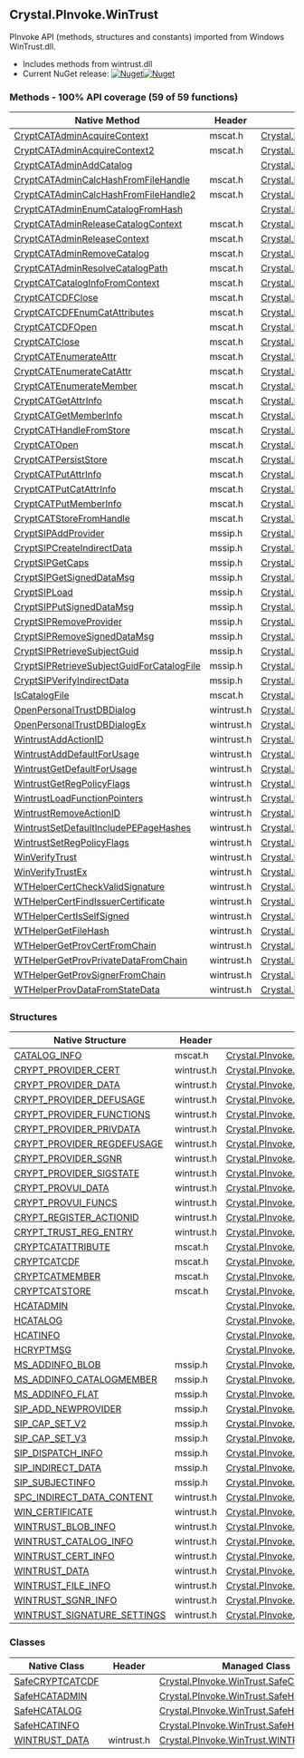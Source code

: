 ## Crystal.PInvoke.WinTrust  
PInvoke API (methods, structures and constants) imported from Windows WinTrust.dll.

- Includes methods from wintrust.dll  
- Current NuGet release: [![Nuget](https://img.shields.io/nuget/v/Crystal.PInvoke.WinTrust?logo=nuget&style=flat-square)![Nuget](https://img.shields.io/nuget/dt/Crystal.PInvoke.WinTrust?label=%20&style=flat-square)](https://www.nuget.org/packages/Crystal.PInvoke.WinTrust)  
### Methods - 100% API coverage (59 of 59 functions)  
Native Method | Header | Managed Method  
--- | --- | ---  
[CryptCATAdminAcquireContext](https://www.google.com/search?num=5&q=CryptCATAdminAcquireContext+site%3Adocs.microsoft.com) | mscat.h | [Crystal.PInvoke.WinTrust.CryptCATAdminAcquireContext](https://github.com/dahall/Crystal/search?l=C%23&q=CryptCATAdminAcquireContext)  
[CryptCATAdminAcquireContext2](https://www.google.com/search?num=5&q=CryptCATAdminAcquireContext2+site%3Adocs.microsoft.com) | mscat.h | [Crystal.PInvoke.WinTrust.CryptCATAdminAcquireContext2](https://github.com/dahall/Crystal/search?l=C%23&q=CryptCATAdminAcquireContext2)  
[CryptCATAdminAddCatalog](https://www.google.com/search?num=5&q=CryptCATAdminAddCatalog+site%3Adocs.microsoft.com) |  | [Crystal.PInvoke.WinTrust.InternalCryptCATAdminAddCatalog](https://github.com/dahall/Crystal/search?l=C%23&q=InternalCryptCATAdminAddCatalog)  
[CryptCATAdminCalcHashFromFileHandle](https://www.google.com/search?num=5&q=CryptCATAdminCalcHashFromFileHandle+site%3Adocs.microsoft.com) | mscat.h | [Crystal.PInvoke.WinTrust.CryptCATAdminCalcHashFromFileHandle](https://github.com/dahall/Crystal/search?l=C%23&q=CryptCATAdminCalcHashFromFileHandle)  
[CryptCATAdminCalcHashFromFileHandle2](https://www.google.com/search?num=5&q=CryptCATAdminCalcHashFromFileHandle2+site%3Adocs.microsoft.com) | mscat.h | [Crystal.PInvoke.WinTrust.CryptCATAdminCalcHashFromFileHandle2](https://github.com/dahall/Crystal/search?l=C%23&q=CryptCATAdminCalcHashFromFileHandle2)  
[CryptCATAdminEnumCatalogFromHash](https://www.google.com/search?num=5&q=CryptCATAdminEnumCatalogFromHash+site%3Adocs.microsoft.com) |  | [Crystal.PInvoke.WinTrust.InternalCryptCATAdminEnumCatalogFromHash](https://github.com/dahall/Crystal/search?l=C%23&q=InternalCryptCATAdminEnumCatalogFromHash)  
[CryptCATAdminReleaseCatalogContext](https://www.google.com/search?num=5&q=CryptCATAdminReleaseCatalogContext+site%3Adocs.microsoft.com) | mscat.h | [Crystal.PInvoke.WinTrust.CryptCATAdminReleaseCatalogContext](https://github.com/dahall/Crystal/search?l=C%23&q=CryptCATAdminReleaseCatalogContext)  
[CryptCATAdminReleaseContext](https://www.google.com/search?num=5&q=CryptCATAdminReleaseContext+site%3Adocs.microsoft.com) | mscat.h | [Crystal.PInvoke.WinTrust.CryptCATAdminReleaseContext](https://github.com/dahall/Crystal/search?l=C%23&q=CryptCATAdminReleaseContext)  
[CryptCATAdminRemoveCatalog](https://www.google.com/search?num=5&q=CryptCATAdminRemoveCatalog+site%3Adocs.microsoft.com) | mscat.h | [Crystal.PInvoke.WinTrust.CryptCATAdminRemoveCatalog](https://github.com/dahall/Crystal/search?l=C%23&q=CryptCATAdminRemoveCatalog)  
[CryptCATAdminResolveCatalogPath](https://www.google.com/search?num=5&q=CryptCATAdminResolveCatalogPath+site%3Adocs.microsoft.com) | mscat.h | [Crystal.PInvoke.WinTrust.CryptCATAdminResolveCatalogPath](https://github.com/dahall/Crystal/search?l=C%23&q=CryptCATAdminResolveCatalogPath)  
[CryptCATCatalogInfoFromContext](https://www.google.com/search?num=5&q=CryptCATCatalogInfoFromContext+site%3Adocs.microsoft.com) | mscat.h | [Crystal.PInvoke.WinTrust.CryptCATCatalogInfoFromContext](https://github.com/dahall/Crystal/search?l=C%23&q=CryptCATCatalogInfoFromContext)  
[CryptCATCDFClose](https://www.google.com/search?num=5&q=CryptCATCDFClose+site%3Adocs.microsoft.com) | mscat.h | [Crystal.PInvoke.WinTrust.CryptCATCDFClose](https://github.com/dahall/Crystal/search?l=C%23&q=CryptCATCDFClose)  
[CryptCATCDFEnumCatAttributes](https://www.google.com/search?num=5&q=CryptCATCDFEnumCatAttributes+site%3Adocs.microsoft.com) | mscat.h | [Crystal.PInvoke.WinTrust.CryptCATCDFEnumCatAttributes](https://github.com/dahall/Crystal/search?l=C%23&q=CryptCATCDFEnumCatAttributes)  
[CryptCATCDFOpen](https://www.google.com/search?num=5&q=CryptCATCDFOpen+site%3Adocs.microsoft.com) | mscat.h | [Crystal.PInvoke.WinTrust.CryptCATCDFOpen](https://github.com/dahall/Crystal/search?l=C%23&q=CryptCATCDFOpen)  
[CryptCATClose](https://www.google.com/search?num=5&q=CryptCATClose+site%3Adocs.microsoft.com) | mscat.h | [Crystal.PInvoke.WinTrust.CryptCATClose](https://github.com/dahall/Crystal/search?l=C%23&q=CryptCATClose)  
[CryptCATEnumerateAttr](https://www.google.com/search?num=5&q=CryptCATEnumerateAttr+site%3Adocs.microsoft.com) | mscat.h | [Crystal.PInvoke.WinTrust.CryptCATEnumerateAttr](https://github.com/dahall/Crystal/search?l=C%23&q=CryptCATEnumerateAttr)  
[CryptCATEnumerateCatAttr](https://www.google.com/search?num=5&q=CryptCATEnumerateCatAttr+site%3Adocs.microsoft.com) | mscat.h | [Crystal.PInvoke.WinTrust.CryptCATEnumerateCatAttr](https://github.com/dahall/Crystal/search?l=C%23&q=CryptCATEnumerateCatAttr)  
[CryptCATEnumerateMember](https://www.google.com/search?num=5&q=CryptCATEnumerateMember+site%3Adocs.microsoft.com) | mscat.h | [Crystal.PInvoke.WinTrust.CryptCATEnumerateMember](https://github.com/dahall/Crystal/search?l=C%23&q=CryptCATEnumerateMember)  
[CryptCATGetAttrInfo](https://www.google.com/search?num=5&q=CryptCATGetAttrInfo+site%3Adocs.microsoft.com) | mscat.h | [Crystal.PInvoke.WinTrust.CryptCATGetAttrInfo](https://github.com/dahall/Crystal/search?l=C%23&q=CryptCATGetAttrInfo)  
[CryptCATGetMemberInfo](https://www.google.com/search?num=5&q=CryptCATGetMemberInfo+site%3Adocs.microsoft.com) | mscat.h | [Crystal.PInvoke.WinTrust.CryptCATGetMemberInfo](https://github.com/dahall/Crystal/search?l=C%23&q=CryptCATGetMemberInfo)  
[CryptCATHandleFromStore](https://www.google.com/search?num=5&q=CryptCATHandleFromStore+site%3Adocs.microsoft.com) | mscat.h | [Crystal.PInvoke.WinTrust.CryptCATHandleFromStore](https://github.com/dahall/Crystal/search?l=C%23&q=CryptCATHandleFromStore)  
[CryptCATOpen](https://www.google.com/search?num=5&q=CryptCATOpen+site%3Adocs.microsoft.com) | mscat.h | [Crystal.PInvoke.WinTrust.CryptCATOpen](https://github.com/dahall/Crystal/search?l=C%23&q=CryptCATOpen)  
[CryptCATPersistStore](https://www.google.com/search?num=5&q=CryptCATPersistStore+site%3Adocs.microsoft.com) | mscat.h | [Crystal.PInvoke.WinTrust.CryptCATPersistStore](https://github.com/dahall/Crystal/search?l=C%23&q=CryptCATPersistStore)  
[CryptCATPutAttrInfo](https://www.google.com/search?num=5&q=CryptCATPutAttrInfo+site%3Adocs.microsoft.com) | mscat.h | [Crystal.PInvoke.WinTrust.CryptCATPutAttrInfo](https://github.com/dahall/Crystal/search?l=C%23&q=CryptCATPutAttrInfo)  
[CryptCATPutCatAttrInfo](https://www.google.com/search?num=5&q=CryptCATPutCatAttrInfo+site%3Adocs.microsoft.com) | mscat.h | [Crystal.PInvoke.WinTrust.CryptCATPutCatAttrInfo](https://github.com/dahall/Crystal/search?l=C%23&q=CryptCATPutCatAttrInfo)  
[CryptCATPutMemberInfo](https://www.google.com/search?num=5&q=CryptCATPutMemberInfo+site%3Adocs.microsoft.com) | mscat.h | [Crystal.PInvoke.WinTrust.CryptCATPutMemberInfo](https://github.com/dahall/Crystal/search?l=C%23&q=CryptCATPutMemberInfo)  
[CryptCATStoreFromHandle](https://www.google.com/search?num=5&q=CryptCATStoreFromHandle+site%3Adocs.microsoft.com) | mscat.h | [Crystal.PInvoke.WinTrust.CryptCATStoreFromHandle](https://github.com/dahall/Crystal/search?l=C%23&q=CryptCATStoreFromHandle)  
[CryptSIPAddProvider](https://www.google.com/search?num=5&q=CryptSIPAddProvider+site%3Adocs.microsoft.com) | mssip.h | [Crystal.PInvoke.WinTrust.CryptSIPAddProvider](https://github.com/dahall/Crystal/search?l=C%23&q=CryptSIPAddProvider)  
[CryptSIPCreateIndirectData](https://www.google.com/search?num=5&q=CryptSIPCreateIndirectData+site%3Adocs.microsoft.com) | mssip.h | [Crystal.PInvoke.WinTrust.CryptSIPCreateIndirectData](https://github.com/dahall/Crystal/search?l=C%23&q=CryptSIPCreateIndirectData)  
[CryptSIPGetCaps](https://www.google.com/search?num=5&q=CryptSIPGetCaps+site%3Adocs.microsoft.com) | mssip.h | [Crystal.PInvoke.WinTrust.CryptSIPGetCaps](https://github.com/dahall/Crystal/search?l=C%23&q=CryptSIPGetCaps)  
[CryptSIPGetSignedDataMsg](https://www.google.com/search?num=5&q=CryptSIPGetSignedDataMsg+site%3Adocs.microsoft.com) | mssip.h | [Crystal.PInvoke.WinTrust.CryptSIPGetSignedDataMsg](https://github.com/dahall/Crystal/search?l=C%23&q=CryptSIPGetSignedDataMsg)  
[CryptSIPLoad](https://www.google.com/search?num=5&q=CryptSIPLoad+site%3Adocs.microsoft.com) | mssip.h | [Crystal.PInvoke.WinTrust.CryptSIPLoad](https://github.com/dahall/Crystal/search?l=C%23&q=CryptSIPLoad)  
[CryptSIPPutSignedDataMsg](https://www.google.com/search?num=5&q=CryptSIPPutSignedDataMsg+site%3Adocs.microsoft.com) | mssip.h | [Crystal.PInvoke.WinTrust.CryptSIPPutSignedDataMsg](https://github.com/dahall/Crystal/search?l=C%23&q=CryptSIPPutSignedDataMsg)  
[CryptSIPRemoveProvider](https://www.google.com/search?num=5&q=CryptSIPRemoveProvider+site%3Adocs.microsoft.com) | mssip.h | [Crystal.PInvoke.WinTrust.CryptSIPRemoveProvider](https://github.com/dahall/Crystal/search?l=C%23&q=CryptSIPRemoveProvider)  
[CryptSIPRemoveSignedDataMsg](https://www.google.com/search?num=5&q=CryptSIPRemoveSignedDataMsg+site%3Adocs.microsoft.com) | mssip.h | [Crystal.PInvoke.WinTrust.CryptSIPRemoveSignedDataMsg](https://github.com/dahall/Crystal/search?l=C%23&q=CryptSIPRemoveSignedDataMsg)  
[CryptSIPRetrieveSubjectGuid](https://www.google.com/search?num=5&q=CryptSIPRetrieveSubjectGuid+site%3Adocs.microsoft.com) | mssip.h | [Crystal.PInvoke.WinTrust.CryptSIPRetrieveSubjectGuid](https://github.com/dahall/Crystal/search?l=C%23&q=CryptSIPRetrieveSubjectGuid)  
[CryptSIPRetrieveSubjectGuidForCatalogFile](https://www.google.com/search?num=5&q=CryptSIPRetrieveSubjectGuidForCatalogFile+site%3Adocs.microsoft.com) | mssip.h | [Crystal.PInvoke.WinTrust.CryptSIPRetrieveSubjectGuidForCatalogFile](https://github.com/dahall/Crystal/search?l=C%23&q=CryptSIPRetrieveSubjectGuidForCatalogFile)  
[CryptSIPVerifyIndirectData](https://www.google.com/search?num=5&q=CryptSIPVerifyIndirectData+site%3Adocs.microsoft.com) | mssip.h | [Crystal.PInvoke.WinTrust.CryptSIPVerifyIndirectData](https://github.com/dahall/Crystal/search?l=C%23&q=CryptSIPVerifyIndirectData)  
[IsCatalogFile](https://www.google.com/search?num=5&q=IsCatalogFile+site%3Adocs.microsoft.com) | mscat.h | [Crystal.PInvoke.WinTrust.IsCatalogFile](https://github.com/dahall/Crystal/search?l=C%23&q=IsCatalogFile)  
[OpenPersonalTrustDBDialog](https://www.google.com/search?num=5&q=OpenPersonalTrustDBDialog+site%3Adocs.microsoft.com) | wintrust.h | [Crystal.PInvoke.WinTrust.OpenPersonalTrustDBDialog](https://github.com/dahall/Crystal/search?l=C%23&q=OpenPersonalTrustDBDialog)  
[OpenPersonalTrustDBDialogEx](https://www.google.com/search?num=5&q=OpenPersonalTrustDBDialogEx+site%3Adocs.microsoft.com) | wintrust.h | [Crystal.PInvoke.WinTrust.OpenPersonalTrustDBDialogEx](https://github.com/dahall/Crystal/search?l=C%23&q=OpenPersonalTrustDBDialogEx)  
[WintrustAddActionID](https://www.google.com/search?num=5&q=WintrustAddActionID+site%3Adocs.microsoft.com) | wintrust.h | [Crystal.PInvoke.WinTrust.WintrustAddActionID](https://github.com/dahall/Crystal/search?l=C%23&q=WintrustAddActionID)  
[WintrustAddDefaultForUsage](https://www.google.com/search?num=5&q=WintrustAddDefaultForUsage+site%3Adocs.microsoft.com) | wintrust.h | [Crystal.PInvoke.WinTrust.WintrustAddDefaultForUsage](https://github.com/dahall/Crystal/search?l=C%23&q=WintrustAddDefaultForUsage)  
[WintrustGetDefaultForUsage](https://www.google.com/search?num=5&q=WintrustGetDefaultForUsage+site%3Adocs.microsoft.com) | wintrust.h | [Crystal.PInvoke.WinTrust.WintrustGetDefaultForUsage](https://github.com/dahall/Crystal/search?l=C%23&q=WintrustGetDefaultForUsage)  
[WintrustGetRegPolicyFlags](https://www.google.com/search?num=5&q=WintrustGetRegPolicyFlags+site%3Adocs.microsoft.com) | wintrust.h | [Crystal.PInvoke.WinTrust.WintrustGetRegPolicyFlags](https://github.com/dahall/Crystal/search?l=C%23&q=WintrustGetRegPolicyFlags)  
[WintrustLoadFunctionPointers](https://www.google.com/search?num=5&q=WintrustLoadFunctionPointers+site%3Adocs.microsoft.com) | wintrust.h | [Crystal.PInvoke.WinTrust.WintrustLoadFunctionPointers](https://github.com/dahall/Crystal/search?l=C%23&q=WintrustLoadFunctionPointers)  
[WintrustRemoveActionID](https://www.google.com/search?num=5&q=WintrustRemoveActionID+site%3Adocs.microsoft.com) | wintrust.h | [Crystal.PInvoke.WinTrust.WintrustRemoveActionID](https://github.com/dahall/Crystal/search?l=C%23&q=WintrustRemoveActionID)  
[WintrustSetDefaultIncludePEPageHashes](https://www.google.com/search?num=5&q=WintrustSetDefaultIncludePEPageHashes+site%3Adocs.microsoft.com) | wintrust.h | [Crystal.PInvoke.WinTrust.WintrustSetDefaultIncludePEPageHashes](https://github.com/dahall/Crystal/search?l=C%23&q=WintrustSetDefaultIncludePEPageHashes)  
[WintrustSetRegPolicyFlags](https://www.google.com/search?num=5&q=WintrustSetRegPolicyFlags+site%3Adocs.microsoft.com) | wintrust.h | [Crystal.PInvoke.WinTrust.WintrustSetRegPolicyFlags](https://github.com/dahall/Crystal/search?l=C%23&q=WintrustSetRegPolicyFlags)  
[WinVerifyTrust](https://www.google.com/search?num=5&q=WinVerifyTrust+site%3Adocs.microsoft.com) | wintrust.h | [Crystal.PInvoke.WinTrust.WinVerifyTrust](https://github.com/dahall/Crystal/search?l=C%23&q=WinVerifyTrust)  
[WinVerifyTrustEx](https://www.google.com/search?num=5&q=WinVerifyTrustEx+site%3Adocs.microsoft.com) | wintrust.h | [Crystal.PInvoke.WinTrust.WinVerifyTrustEx](https://github.com/dahall/Crystal/search?l=C%23&q=WinVerifyTrustEx)  
[WTHelperCertCheckValidSignature](https://www.google.com/search?num=5&q=WTHelperCertCheckValidSignature+site%3Adocs.microsoft.com) | wintrust.h | [Crystal.PInvoke.WinTrust.WTHelperCertCheckValidSignature](https://github.com/dahall/Crystal/search?l=C%23&q=WTHelperCertCheckValidSignature)  
[WTHelperCertFindIssuerCertificate](https://www.google.com/search?num=5&q=WTHelperCertFindIssuerCertificate+site%3Adocs.microsoft.com) | wintrust.h | [Crystal.PInvoke.WinTrust.WTHelperCertFindIssuerCertificate](https://github.com/dahall/Crystal/search?l=C%23&q=WTHelperCertFindIssuerCertificate)  
[WTHelperCertIsSelfSigned](https://www.google.com/search?num=5&q=WTHelperCertIsSelfSigned+site%3Adocs.microsoft.com) | wintrust.h | [Crystal.PInvoke.WinTrust.WTHelperCertIsSelfSigned](https://github.com/dahall/Crystal/search?l=C%23&q=WTHelperCertIsSelfSigned)  
[WTHelperGetFileHash](https://www.google.com/search?num=5&q=WTHelperGetFileHash+site%3Adocs.microsoft.com) | wintrust.h | [Crystal.PInvoke.WinTrust.WTHelperGetFileHash](https://github.com/dahall/Crystal/search?l=C%23&q=WTHelperGetFileHash)  
[WTHelperGetProvCertFromChain](https://www.google.com/search?num=5&q=WTHelperGetProvCertFromChain+site%3Adocs.microsoft.com) | wintrust.h | [Crystal.PInvoke.WinTrust.WTHelperGetProvCertFromChain](https://github.com/dahall/Crystal/search?l=C%23&q=WTHelperGetProvCertFromChain)  
[WTHelperGetProvPrivateDataFromChain](https://www.google.com/search?num=5&q=WTHelperGetProvPrivateDataFromChain+site%3Adocs.microsoft.com) | wintrust.h | [Crystal.PInvoke.WinTrust.WTHelperGetProvPrivateDataFromChain](https://github.com/dahall/Crystal/search?l=C%23&q=WTHelperGetProvPrivateDataFromChain)  
[WTHelperGetProvSignerFromChain](https://www.google.com/search?num=5&q=WTHelperGetProvSignerFromChain+site%3Adocs.microsoft.com) | wintrust.h | [Crystal.PInvoke.WinTrust.WTHelperGetProvSignerFromChain](https://github.com/dahall/Crystal/search?l=C%23&q=WTHelperGetProvSignerFromChain)  
[WTHelperProvDataFromStateData](https://www.google.com/search?num=5&q=WTHelperProvDataFromStateData+site%3Adocs.microsoft.com) | wintrust.h | [Crystal.PInvoke.WinTrust.WTHelperProvDataFromStateData](https://github.com/dahall/Crystal/search?l=C%23&q=WTHelperProvDataFromStateData)  
### Structures  
Native Structure | Header | Managed Structure  
--- | --- | ---  
[CATALOG_INFO](https://www.google.com/search?num=5&q=CATALOG_INFO+site%3Adocs.microsoft.com) | mscat.h | [Crystal.PInvoke.WinTrust.CATALOG_INFO](https://github.com/dahall/Crystal/search?l=C%23&q=CATALOG_INFO)  
[CRYPT_PROVIDER_CERT](https://www.google.com/search?num=5&q=CRYPT_PROVIDER_CERT+site%3Adocs.microsoft.com) | wintrust.h | [Crystal.PInvoke.WinTrust.CRYPT_PROVIDER_CERT](https://github.com/dahall/Crystal/search?l=C%23&q=CRYPT_PROVIDER_CERT)  
[CRYPT_PROVIDER_DATA](https://www.google.com/search?num=5&q=CRYPT_PROVIDER_DATA+site%3Adocs.microsoft.com) | wintrust.h | [Crystal.PInvoke.WinTrust.CRYPT_PROVIDER_DATA](https://github.com/dahall/Crystal/search?l=C%23&q=CRYPT_PROVIDER_DATA)  
[CRYPT_PROVIDER_DEFUSAGE](https://www.google.com/search?num=5&q=CRYPT_PROVIDER_DEFUSAGE+site%3Adocs.microsoft.com) | wintrust.h | [Crystal.PInvoke.WinTrust.CRYPT_PROVIDER_DEFUSAGE](https://github.com/dahall/Crystal/search?l=C%23&q=CRYPT_PROVIDER_DEFUSAGE)  
[CRYPT_PROVIDER_FUNCTIONS](https://www.google.com/search?num=5&q=CRYPT_PROVIDER_FUNCTIONS+site%3Adocs.microsoft.com) | wintrust.h | [Crystal.PInvoke.WinTrust.CRYPT_PROVIDER_FUNCTIONS](https://github.com/dahall/Crystal/search?l=C%23&q=CRYPT_PROVIDER_FUNCTIONS)  
[CRYPT_PROVIDER_PRIVDATA](https://www.google.com/search?num=5&q=CRYPT_PROVIDER_PRIVDATA+site%3Adocs.microsoft.com) | wintrust.h | [Crystal.PInvoke.WinTrust.CRYPT_PROVIDER_PRIVDATA](https://github.com/dahall/Crystal/search?l=C%23&q=CRYPT_PROVIDER_PRIVDATA)  
[CRYPT_PROVIDER_REGDEFUSAGE](https://www.google.com/search?num=5&q=CRYPT_PROVIDER_REGDEFUSAGE+site%3Adocs.microsoft.com) | wintrust.h | [Crystal.PInvoke.WinTrust.CRYPT_PROVIDER_REGDEFUSAGE](https://github.com/dahall/Crystal/search?l=C%23&q=CRYPT_PROVIDER_REGDEFUSAGE)  
[CRYPT_PROVIDER_SGNR](https://www.google.com/search?num=5&q=CRYPT_PROVIDER_SGNR+site%3Adocs.microsoft.com) | wintrust.h | [Crystal.PInvoke.WinTrust.CRYPT_PROVIDER_SGNR](https://github.com/dahall/Crystal/search?l=C%23&q=CRYPT_PROVIDER_SGNR)  
[CRYPT_PROVIDER_SIGSTATE](https://www.google.com/search?num=5&q=CRYPT_PROVIDER_SIGSTATE+site%3Adocs.microsoft.com) | wintrust.h | [Crystal.PInvoke.WinTrust.CRYPT_PROVIDER_SIGSTATE](https://github.com/dahall/Crystal/search?l=C%23&q=CRYPT_PROVIDER_SIGSTATE)  
[CRYPT_PROVUI_DATA](https://www.google.com/search?num=5&q=CRYPT_PROVUI_DATA+site%3Adocs.microsoft.com) | wintrust.h | [Crystal.PInvoke.WinTrust.CRYPT_PROVUI_DATA](https://github.com/dahall/Crystal/search?l=C%23&q=CRYPT_PROVUI_DATA)  
[CRYPT_PROVUI_FUNCS](https://www.google.com/search?num=5&q=CRYPT_PROVUI_FUNCS+site%3Adocs.microsoft.com) | wintrust.h | [Crystal.PInvoke.WinTrust.CRYPT_PROVUI_FUNCS](https://github.com/dahall/Crystal/search?l=C%23&q=CRYPT_PROVUI_FUNCS)  
[CRYPT_REGISTER_ACTIONID](https://www.google.com/search?num=5&q=CRYPT_REGISTER_ACTIONID+site%3Adocs.microsoft.com) | wintrust.h | [Crystal.PInvoke.WinTrust.CRYPT_REGISTER_ACTIONID](https://github.com/dahall/Crystal/search?l=C%23&q=CRYPT_REGISTER_ACTIONID)  
[CRYPT_TRUST_REG_ENTRY](https://www.google.com/search?num=5&q=CRYPT_TRUST_REG_ENTRY+site%3Adocs.microsoft.com) | wintrust.h | [Crystal.PInvoke.WinTrust.CRYPT_TRUST_REG_ENTRY](https://github.com/dahall/Crystal/search?l=C%23&q=CRYPT_TRUST_REG_ENTRY)  
[CRYPTCATATTRIBUTE](https://www.google.com/search?num=5&q=CRYPTCATATTRIBUTE+site%3Adocs.microsoft.com) | mscat.h | [Crystal.PInvoke.WinTrust.CRYPTCATATTRIBUTE](https://github.com/dahall/Crystal/search?l=C%23&q=CRYPTCATATTRIBUTE)  
[CRYPTCATCDF](https://www.google.com/search?num=5&q=CRYPTCATCDF+site%3Adocs.microsoft.com) | mscat.h | [Crystal.PInvoke.WinTrust.CRYPTCATCDF](https://github.com/dahall/Crystal/search?l=C%23&q=CRYPTCATCDF)  
[CRYPTCATMEMBER](https://www.google.com/search?num=5&q=CRYPTCATMEMBER+site%3Adocs.microsoft.com) | mscat.h | [Crystal.PInvoke.WinTrust.CRYPTCATMEMBER](https://github.com/dahall/Crystal/search?l=C%23&q=CRYPTCATMEMBER)  
[CRYPTCATSTORE](https://www.google.com/search?num=5&q=CRYPTCATSTORE+site%3Adocs.microsoft.com) | mscat.h | [Crystal.PInvoke.WinTrust.CRYPTCATSTORE](https://github.com/dahall/Crystal/search?l=C%23&q=CRYPTCATSTORE)  
[HCATADMIN](https://www.google.com/search?num=5&q=HCATADMIN+site%3Adocs.microsoft.com) |  | [Crystal.PInvoke.WinTrust.HCATADMIN](https://github.com/dahall/Crystal/search?l=C%23&q=HCATADMIN)  
[HCATALOG](https://www.google.com/search?num=5&q=HCATALOG+site%3Adocs.microsoft.com) |  | [Crystal.PInvoke.WinTrust.HCATALOG](https://github.com/dahall/Crystal/search?l=C%23&q=HCATALOG)  
[HCATINFO](https://www.google.com/search?num=5&q=HCATINFO+site%3Adocs.microsoft.com) |  | [Crystal.PInvoke.WinTrust.HCATINFO](https://github.com/dahall/Crystal/search?l=C%23&q=HCATINFO)  
[HCRYPTMSG](https://www.google.com/search?num=5&q=HCRYPTMSG+site%3Adocs.microsoft.com) |  | [Crystal.PInvoke.WinTrust.HCRYPTMSG](https://github.com/dahall/Crystal/search?l=C%23&q=HCRYPTMSG)  
[MS_ADDINFO_BLOB](https://www.google.com/search?num=5&q=MS_ADDINFO_BLOB+site%3Adocs.microsoft.com) | mssip.h | [Crystal.PInvoke.WinTrust.MS_ADDINFO_BLOB](https://github.com/dahall/Crystal/search?l=C%23&q=MS_ADDINFO_BLOB)  
[MS_ADDINFO_CATALOGMEMBER](https://www.google.com/search?num=5&q=MS_ADDINFO_CATALOGMEMBER+site%3Adocs.microsoft.com) | mssip.h | [Crystal.PInvoke.WinTrust.MS_ADDINFO_CATALOGMEMBER](https://github.com/dahall/Crystal/search?l=C%23&q=MS_ADDINFO_CATALOGMEMBER)  
[MS_ADDINFO_FLAT](https://www.google.com/search?num=5&q=MS_ADDINFO_FLAT+site%3Adocs.microsoft.com) | mssip.h | [Crystal.PInvoke.WinTrust.MS_ADDINFO_FLAT](https://github.com/dahall/Crystal/search?l=C%23&q=MS_ADDINFO_FLAT)  
[SIP_ADD_NEWPROVIDER](https://www.google.com/search?num=5&q=SIP_ADD_NEWPROVIDER+site%3Adocs.microsoft.com) | mssip.h | [Crystal.PInvoke.WinTrust.SIP_ADD_NEWPROVIDER](https://github.com/dahall/Crystal/search?l=C%23&q=SIP_ADD_NEWPROVIDER)  
[SIP_CAP_SET_V2](https://www.google.com/search?num=5&q=SIP_CAP_SET_V2+site%3Adocs.microsoft.com) | mssip.h | [Crystal.PInvoke.WinTrust.SIP_CAP_SET_V2](https://github.com/dahall/Crystal/search?l=C%23&q=SIP_CAP_SET_V2)  
[SIP_CAP_SET_V3](https://www.google.com/search?num=5&q=SIP_CAP_SET_V3+site%3Adocs.microsoft.com) | mssip.h | [Crystal.PInvoke.WinTrust.SIP_CAP_SET_V3](https://github.com/dahall/Crystal/search?l=C%23&q=SIP_CAP_SET_V3)  
[SIP_DISPATCH_INFO](https://www.google.com/search?num=5&q=SIP_DISPATCH_INFO+site%3Adocs.microsoft.com) | mssip.h | [Crystal.PInvoke.WinTrust.SIP_DISPATCH_INFO](https://github.com/dahall/Crystal/search?l=C%23&q=SIP_DISPATCH_INFO)  
[SIP_INDIRECT_DATA](https://www.google.com/search?num=5&q=SIP_INDIRECT_DATA+site%3Adocs.microsoft.com) | mssip.h | [Crystal.PInvoke.WinTrust.SIP_INDIRECT_DATA](https://github.com/dahall/Crystal/search?l=C%23&q=SIP_INDIRECT_DATA)  
[SIP_SUBJECTINFO](https://www.google.com/search?num=5&q=SIP_SUBJECTINFO+site%3Adocs.microsoft.com) | mssip.h | [Crystal.PInvoke.WinTrust.SIP_SUBJECTINFO](https://github.com/dahall/Crystal/search?l=C%23&q=SIP_SUBJECTINFO)  
[SPC_INDIRECT_DATA_CONTENT](https://www.google.com/search?num=5&q=SPC_INDIRECT_DATA_CONTENT+site%3Adocs.microsoft.com) | wintrust.h | [Crystal.PInvoke.WinTrust.SPC_INDIRECT_DATA_CONTENT](https://github.com/dahall/Crystal/search?l=C%23&q=SPC_INDIRECT_DATA_CONTENT)  
[WIN_CERTIFICATE](https://www.google.com/search?num=5&q=WIN_CERTIFICATE+site%3Adocs.microsoft.com) | wintrust.h | [Crystal.PInvoke.WinTrust.WIN_CERTIFICATE](https://github.com/dahall/Crystal/search?l=C%23&q=WIN_CERTIFICATE)  
[WINTRUST_BLOB_INFO](https://www.google.com/search?num=5&q=WINTRUST_BLOB_INFO+site%3Adocs.microsoft.com) | wintrust.h | [Crystal.PInvoke.WinTrust.WINTRUST_BLOB_INFO](https://github.com/dahall/Crystal/search?l=C%23&q=WINTRUST_BLOB_INFO)  
[WINTRUST_CATALOG_INFO](https://www.google.com/search?num=5&q=WINTRUST_CATALOG_INFO+site%3Adocs.microsoft.com) | wintrust.h | [Crystal.PInvoke.WinTrust.WINTRUST_CATALOG_INFO](https://github.com/dahall/Crystal/search?l=C%23&q=WINTRUST_CATALOG_INFO)  
[WINTRUST_CERT_INFO](https://www.google.com/search?num=5&q=WINTRUST_CERT_INFO+site%3Adocs.microsoft.com) | wintrust.h | [Crystal.PInvoke.WinTrust.WINTRUST_CERT_INFO](https://github.com/dahall/Crystal/search?l=C%23&q=WINTRUST_CERT_INFO)  
[WINTRUST_DATA](https://www.google.com/search?num=5&q=WINTRUST_DATA+site%3Adocs.microsoft.com) | wintrust.h | [Crystal.PInvoke.WinTrust.WINTRUST_DATA](https://github.com/dahall/Crystal/search?l=C%23&q=WINTRUST_DATA)  
[WINTRUST_FILE_INFO](https://www.google.com/search?num=5&q=WINTRUST_FILE_INFO+site%3Adocs.microsoft.com) | wintrust.h | [Crystal.PInvoke.WinTrust.WINTRUST_FILE_INFO](https://github.com/dahall/Crystal/search?l=C%23&q=WINTRUST_FILE_INFO)  
[WINTRUST_SGNR_INFO](https://www.google.com/search?num=5&q=WINTRUST_SGNR_INFO+site%3Adocs.microsoft.com) | wintrust.h | [Crystal.PInvoke.WinTrust.WINTRUST_SGNR_INFO](https://github.com/dahall/Crystal/search?l=C%23&q=WINTRUST_SGNR_INFO)  
[WINTRUST_SIGNATURE_SETTINGS](https://www.google.com/search?num=5&q=WINTRUST_SIGNATURE_SETTINGS+site%3Adocs.microsoft.com) | wintrust.h | [Crystal.PInvoke.WinTrust.WINTRUST_SIGNATURE_SETTINGS](https://github.com/dahall/Crystal/search?l=C%23&q=WINTRUST_SIGNATURE_SETTINGS)  
### Classes  
Native Class | Header | Managed Class  
--- | --- | ---  
[SafeCRYPTCATCDF](https://www.google.com/search?num=5&q=SafeCRYPTCATCDF+site%3Adocs.microsoft.com) |  | [Crystal.PInvoke.WinTrust.SafeCRYPTCATCDF](https://github.com/dahall/Crystal/search?l=C%23&q=SafeCRYPTCATCDF)  
[SafeHCATADMIN](https://www.google.com/search?num=5&q=SafeHCATADMIN+site%3Adocs.microsoft.com) |  | [Crystal.PInvoke.WinTrust.SafeHCATADMIN](https://github.com/dahall/Crystal/search?l=C%23&q=SafeHCATADMIN)  
[SafeHCATALOG](https://www.google.com/search?num=5&q=SafeHCATALOG+site%3Adocs.microsoft.com) |  | [Crystal.PInvoke.WinTrust.SafeHCATALOG](https://github.com/dahall/Crystal/search?l=C%23&q=SafeHCATALOG)  
[SafeHCATINFO](https://www.google.com/search?num=5&q=SafeHCATINFO+site%3Adocs.microsoft.com) |  | [Crystal.PInvoke.WinTrust.SafeHCATINFO](https://github.com/dahall/Crystal/search?l=C%23&q=SafeHCATINFO)  
[WINTRUST_DATA](https://www.google.com/search?num=5&q=WINTRUST_DATA+site%3Adocs.microsoft.com) | wintrust.h | [Crystal.PInvoke.WinTrust.WINTRUST_DATA](https://github.com/dahall/Crystal/search?l=C%23&q=WINTRUST_DATA)  
